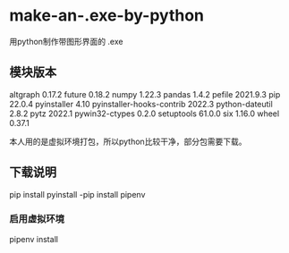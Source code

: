 # make-an-.exe-by-python
用python制作带图形界面的 .exe
## 模块版本
  altgraph                  0.17.2
  future                    0.18.2
  numpy                     1.22.3
  pandas                    1.4.2
  pefile                    2021.9.3
  pip                       22.0.4
  pyinstaller               4.10
  pyinstaller-hooks-contrib 2022.3
  python-dateutil           2.8.2
  pytz                      2022.1
  pywin32-ctypes            0.2.0
  setuptools                61.0.0
  six                       1.16.0
  wheel                     0.37.1

本人用的是虚拟环境打包，所以python比较干净，部分包需要下载。

## 下载说明
pip install pyinstall
-pip install pipenv
### 启用虚拟环境
pipenv install
